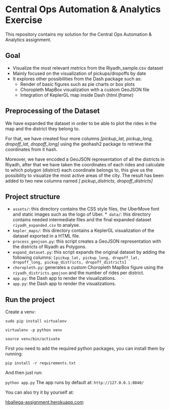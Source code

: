 # Central Ops Automation & Analytics Exercise

This repository contains my solution for the Central Ops Automation & Analytics assignment.

## Goal

* Visualize the most relevant metrics from the Riyadh_sample.csv dataset
* Mainly focused on the visualization of pickups/dropoffs by date
* It explores other possibilities from the Dash package such as:
    - Render of basic figures such as pie charts or box plots
    - Choropleth MapBox  visualization with a custom GeoJSON file
    - Integration of KeplerGL map inside Dash (_html.Iframe_)
    
## Preprocessing of the Dataset

We have expanded the dataset in order to be able to plot the rides in the map and the district they belong to.

For that, we have created four more columns _[pickup_lat, pickup_long, dropoff_lat, dropoff_long]_ using the geohash2 package to retrieve the coordinates from it hash.

Moreover, we have encoded a GeoJSON representation of all the districts in Riyadh, after that we have taken the coordinates of each rides and calculate to which polygon (district) each coordinate belongs to, this give us the possibility to visualize the most active areas of the city. The result has been added to two new columns named _[ pickup_districts, dropoff_districts]_ 

## Project structure

* `assets/`: this directory contains the CSS style files, the UberMove font and static images such as the logo of Uber.
*` data/`: this directory contains needed intermediate files and the final expanded dataset `riyadh_expanded.csv` to analyse.
* `kepler_maps/`: this directory contains a KeplerGL visualization of the dataset exported in a HTML file.
* `process_geojson.py`: this script creates a GeoJSON representation with the districts of Riyadh as Polygons.
* `expand_dataset.py`: this script expands the original dataset by adding the following columns: `[pickup_lat, pickup_long, dropoff_lat, dropoff_long, pickup_districts, dropoff_districts]`
* `choropleth.py`: generates a custom Choropleth MapBox figure using the `riyadh_districts.geojson` and the number of rides per district.
* `app.py`: the Dash app to render the visualizations.
* `app.py`: the Dash app to render the visualizations.

## Run the project

Create a venv:

`sudo pip install virtualenv`

`virtualenv -p python venv`

`source venv/bin/activate`

First you need to add the required python packages, you can install them by running:

`pip install -r requirements.txt`

And then just run:

`python app.py`
The app runs by default at: `http://127.0.0.1:8040/`

You can also try it by yourself at:

[hballega-assignment.herokuapp.com](https://hballega-assignment.herokuapp.com/)
